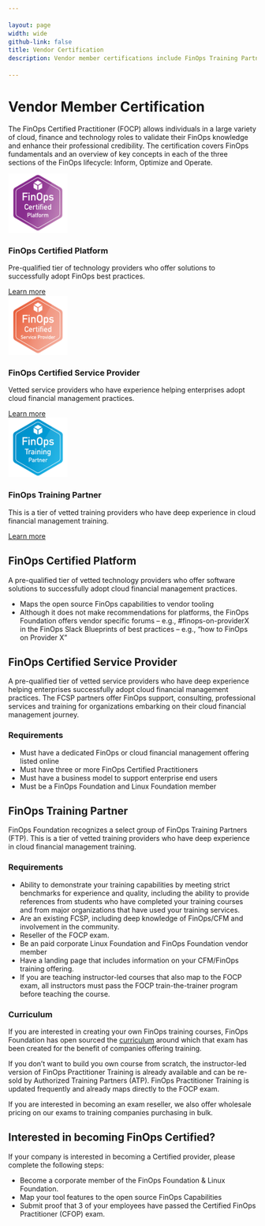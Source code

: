 ```yaml
---

layout: page
width: wide
github-link: false
title: Vendor Certification
description: Vendor member certifications include FinOps Training Partners (FTP), FinOps Certified Service Provider (FCSP) and FinOps Certified Platforms (FCP).

---
```


# Vendor Member Certification

The FinOps Certified Practitioner (FOCP) allows individuals in a large variety of cloud, finance and technology roles to validate their FinOps knowledge and enhance their professional credibility. The certification covers FinOps fundamentals and an overview of key concepts in each of the three sections of the FinOps lifecycle: Inform, Optimize and Operate.

<div class="mt-20">
  <div class="grid grid-cols-1 gap-8 sm:grid-cols-2 lg:grid-cols-3">
    <div class="pt-6">
      <div class="flow-root bg-gray-100 rounded-lg px-6 pb-8">
        <div class="-mt-20">
          <div class="text-center">
            <img class="inline-block" src="/img/certs/fcp.png" width="120">
          </div>
          <h3 class="mt-8 text-lg font-medium text-gray-900 tracking-tight">FinOps Certified Platform</h3>
          <p class="mt-5 text-base text-gray-500">
            Pre-qualified tier of technology providers who offer solutions to successfully adopt FinOps best practices. 
          </p>
          <a href="javascript:void(0)" id="js-cert-1">Learn more</a>
        </div>
      </div>
    </div>
    <div class="pt-6">
      <div class="flow-root bg-gray-100 rounded-lg px-6 pb-8">
        <div class="-mt-20">
          <div class="text-center">
            <img class="inline-block" src="/img/certs/fcsp.png" width="120">
          </div>
          <h3 class="mt-8 text-lg font-medium text-gray-900 tracking-tight">FinOps Certified Service Provider</h3>
          <p class="mt-5 text-base text-gray-500">
            Vetted service providers who have experience helping enterprises adopt cloud financial management practices.
          </p>
          <a href="javascript:void(0)" id="js-cert-2">Learn more</a>
        </div>
      </div>
    </div>
    <div class="pt-6">
      <div class="flow-root bg-gray-100 rounded-lg px-6 pb-8">
        <div class="-mt-20">
          <div class="text-center">
            <img class="inline-block" src="/img/certs/ftp.png" width="120">
          </div>
          <h3 class="mt-8 text-lg font-medium text-gray-900 tracking-tight">FinOps Training Partner</h3>
          <p class="mt-5 text-base text-gray-500">
             This is a tier of vetted training providers who have deep experience in cloud financial management training. 
          </p>
          <a href="javascript:void(0)" id="js-cert-3">Learn more</a>
        </div>
      </div>
    </div>
  </div>
</div>

## FinOps Certified Platform

A pre-qualified tier of vetted technology providers who offer software solutions to successfully adopt cloud financial management practices.

- Maps the open source FinOps capabilities to vendor tooling
- Although it does not make recommendations for platforms, the FinOps Foundation offers vendor specific forums – e.g., #finops-on-providerX in the FinOps Slack Blueprints of best practices – e.g., “how to FinOps on Provider X”


## FinOps Certified Service Provider


A pre-qualified tier of vetted service providers who have deep experience helping enterprises successfully adopt cloud financial management practices. The FCSP partners offer FinOps support, consulting, professional services and training for organizations embarking on their cloud financial management journey.

### Requirements
- Must have a dedicated FinOps or cloud financial management offering listed online
- Must have three or more FinOps Certified Practitioners
- Must have a business model to support enterprise end users
- Must be a FinOps Foundation and Linux Foundation member


## FinOps Training Partner
FinOps Foundation recognizes a select group of FinOps Training Partners (FTP). This is a tier of vetted training providers who have deep experience in cloud financial management training. 

### Requirements
- Ability to demonstrate your training capabilities by meeting strict benchmarks for experience and quality, including the ability to provide references from students who have completed your training courses and from major organizations that have used your training services.
- Are an existing FCSP, including deep knowledge of FinOps/CFM and involvement in the community.
- Reseller of the FOCP exam.
- Be an paid corporate Linux Foundation and FinOps Foundation vendor member
- Have a landing page that includes information on your CFM/FinOps training offering.
- If you are teaching instructor-led courses that also map to the FOCP exam, all instructors must pass the FOCP train-the-trainer program before teaching the course.


### Curriculum
If you are interested in creating your own FinOps training courses, FinOps Foundation has open sourced the [curriculum](https://github.com/finopsfoundation/curriculum) around which that exam has been created for the benefit of companies offering training.

If you don’t want to build you own course from scratch, the instructor-led version of FinOps Practitioner Training is already available and can be re-sold by Authorized Training Partners (ATP). FinOps Practitioner Training is updated frequently and already maps directly to the FOCP exam.

If you are interested in becoming an exam reseller, we also offer wholesale pricing on our exams to training companies purchasing in bulk.


## Interested in becoming FinOps Certified?
If your company is interested in becoming a Certified provider, please complete the following steps:

- Become a corporate member of the FinOps Foundation & Linux Foundation.
- Map your tool features to the open source FinOps Capabilities
- Submit proof that 3 of your employees have passed the Certified FinOps Practitioner (CFOP) exam.